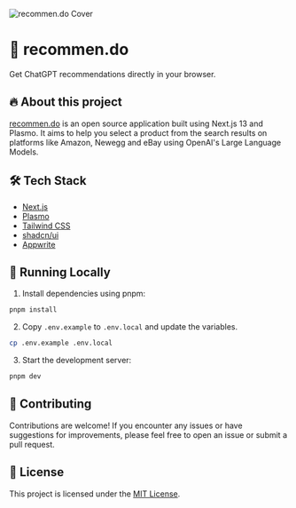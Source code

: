 ![recommen.do Cover](https://github.com/alexbacanu/recommen.do/assets/12121946/41ceee4e-39ae-4151-b4d2-e473048f786d)

# 🤖 recommen.do

Get ChatGPT recommendations directly in your browser.

## 🔥 About this project

[recommen.do](https://www.recommen.do/) is an open source application built using Next.js 13 and Plasmo. It aims to help you select a product from the search results on platforms like Amazon, Newegg and eBay using OpenAI's Large Language Models.

## 🛠️ Tech Stack

- [Next.js](https://nextjs.org/)
- [Plasmo](https://www.plasmo.com/)
- [Tailwind CSS](https://tailwindcss.com/)
- [shadcn/ui](https://ui.shadcn.com/)
- [Appwrite](https://appwrite.io/)

## 🚀 Running Locally

1. Install dependencies using pnpm:

```sh
pnpm install
```

2. Copy `.env.example` to `.env.local` and update the variables.

```sh
cp .env.example .env.local
```

3. Start the development server:

```sh
pnpm dev
```

## 🤝 Contributing

Contributions are welcome! If you encounter any issues or have suggestions for improvements, please feel free to open an issue or submit a pull request.

## 📜 License

This project is licensed under the [MIT License](LICENSE.md).
